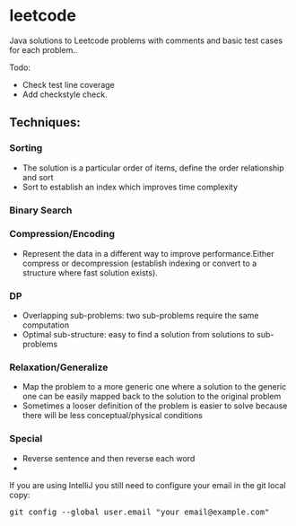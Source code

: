 # leetcode
Java solutions to Leetcode problems with comments and basic test cases for each problem.. 



Todo:
 - Check test line coverage
 - Add checkstyle check.


## Techniques:

### Sorting
- The solution is a particular order of items, define the order relationship and sort
- Sort to establish an index which improves time complexity

### Binary Search

### Compression/Encoding
- Represent the data in a different way to improve performance.Either compress or decompression (establish indexing or convert to a structure where fast solution exists).

### DP
- Overlapping sub-problems: two sub-problems require the same computation
- Optimal sub-structure: easy to find a solution from solutions to sub-problems

### Relaxation/Generalize
- Map the problem to a more generic one where a solution to the generic one can be easily mapped back to the solution to the original problem
- Sometimes a looser definition of the problem is easier to solve because there will be less conceptual/physical conditions


### Special
- Reverse sentence and then reverse each word
- 



If you are using IntelliJ you still need to configure your email in the git local copy:
<pre>
git config --global user.email "your_email@example.com"
</pre>
